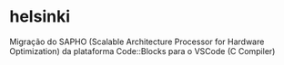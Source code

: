 # helsinki
Migração do SAPHO (Scalable Architecture Processor for Hardware Optimization) da plataforma Code::Blocks para o VSCode (C Compiler)

